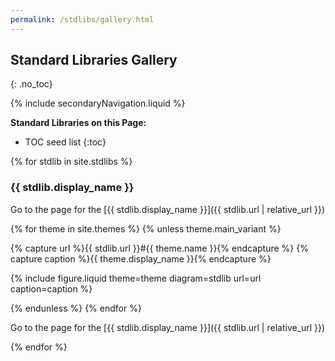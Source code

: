 ```yaml
---
permalink: /stdlibs/gallery.html
---
```

## Standard Libraries Gallery
{: .no_toc}

{% include secondaryNavigation.liquid %}

**Standard Libraries on this Page:**

* TOC seed list
{:toc}

{% for stdlib in site.stdlibs %}

### {{ stdlib.display_name }}

Go to the page for the [{{ stdlib.display_name }}]({{ stdlib.url | relative_url }})

<div class="image-gallery">

{% for theme in site.themes %}
{% unless theme.main_variant %}

{% capture url %}{{ stdlib.url }}#{{ theme.name }}{% endcapture %}
{% capture caption %}{{ theme.display_name }}{% endcapture %}

{% include figure.liquid theme=theme diagram=stdlib url=url caption=caption %}

{% endunless %}
{% endfor %}

</div>

Go to the page for the [{{ stdlib.display_name }}]({{ stdlib.url | relative_url }})

{% endfor %}

